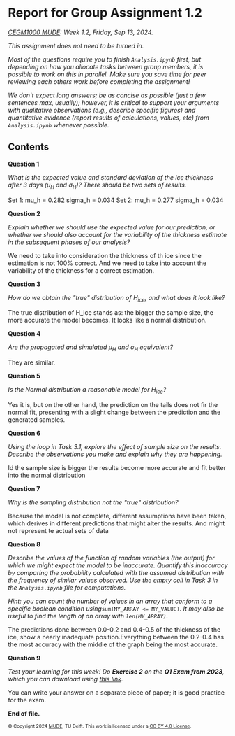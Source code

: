 # Report for Group Assignment 1.2

*[CEGM1000 MUDE](http://mude.citg.tudelft.nl/): Week 1.2, Friday, Sep 13, 2024.*

_This assignment does not need to be turned in._

_Most of the questions require you to finish `Analysis.ipynb` first, but depending on how you allocate tasks between group members, it is possible to work on this in parallel. Make sure you save time for peer reviewing each others work before completing the assignment!_

_We don't expect long answers; be as concise as possible (just a few sentences max, usually); however, it is critical to support your arguments with qualitative observations (e.g., describe specific figures) and quantitative evidence (report results of calculations, values, etc) from `Analysis.ipynb` whenever possible._

## Contents

**Question 1**

_What is the expected value and standard deviation of the ice thickness after 3 days ($\mu_H$ and $\sigma_H$)? There should be two sets of results._

Set 1: 
mu_h = 0.282
sigma_h = 0.034
Set 2: 
mu_h = 0.277
sigma_h = 0.034

**Question 2**

_Explain whether we should use the expected value for our prediction, or whether we should also account for the variability of the thickness estimate in the subsequent phases of our analysis?_

We need to take into consideration the thickness of th ice since the estimation is not 100% correct. And we need to take into account the variability of the thickness for a correct estimation.

**Question 3**

_How do we obtain the "true" distribution of $H_{ice}$, and what does it look like?_

The true distribution of H_ice stands as: the bigger the sample size, the more accurate the model becomes. It looks like a normal distribution. 

**Question 4**

_Are the propagated and simulated $\mu_H$ and $\sigma_H$ equivalent?_

They are similar. 

**Question 5**

_Is the Normal distribution a reasonable model for $H_{ice}$?_

Yes it is, but on the other hand, the prediction on the tails does not fir the normal fit, presenting with a slight change between the prediction and the generated samples. 

**Question 6**

_Using the loop in Task 3.1, explore the effect of sample size on the results. Describe the observations you make and explain why they are happening._

Id the sample size is bigger the results become more accurate and fit better into the normal distribution

**Question 7**

_Why is the sampling distribution not the "true" distribution?_ 

Because the model is not complete, different assumptions have been taken, which derives in different predictions that might alter the results. And might not represent te actual sets of data

**Question 8**

_Describe the values of the function of random variables (the output) for which we might expect the model to be inaccurate. Quantify this inaccuracy by comparing the probability calculated with the assumed distribution with the frequency of similar values observed. Use the empty cell in Task 3 in the `Analysis.ipynb` file for computations._

_Hint: you can count the number of values in an array that conform to a specific boolean condition using_`sum(MY_ARRAY <= MY_VALUE)`. _It may also be useful to find the length of an array with `len(MY_ARRAY)`._

The predictions done between 0.0-0.2 and 0.4-0.5 of the thickness of the ice, show a nearly inadequate position.Everything between the 0.2-0.4 has the most accuracy with the middle of the graph being the most accurate. 

**Question 9**

_Test your learning for this week! Do **Exercise 2** on the **Q1 Exam from 2023**, which you can download using [this link](https://mude.citg.tudelft.nl/2024/files/Exams/23_Q1.pdf)._

You can write your answer on a separate piece of paper; it is good practice for the exam.

**End of file.**

<span style="font-size: 75%">
&copy; Copyright 2024 <a rel="MUDE" href="http://mude.citg.tudelft.nl/">MUDE</a>, TU Delft. This work is licensed under a <a rel="license" href="http://creativecommons.org/licenses/by/4.0/">CC BY 4.0 License</a>.